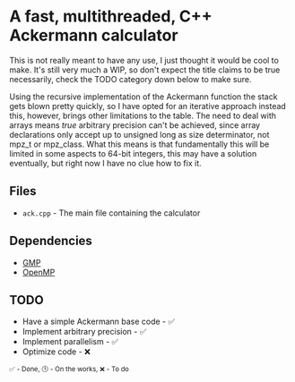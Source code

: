 # A fast, multithreaded, C++  Ackermann calculator

This is not really meant to have any use, I just thought it would be cool to
 make. It's still very much a WIP, so don't expect the title claims to be true
 necessarily, check the TODO category down below to make sure.

Using the recursive implementation of the Ackermann function the stack gets
blown pretty quickly, so I have opted for an iterative approach instead this,
however, brings other limitations to the table. The need to deal with arrays
 means *true* arbitrary precision can't be achieved, since array declarations
only accept up to unsigned long as size determinator, not mpz_t or mpz_class.
What this means is that fundamentally this will be limited in some aspects to
64-bit integers, this may have a solution eventually, but right now I have no
clue how to fix it.

## Files

*   `ack.cpp` - The main file containing the calculator

## Dependencies

*   [GMP](https://gmplib.org/)
*   [OpenMP](http://openmp.org/wp/)

## TODO

*   Have a simple Ackermann base code - :white_check_mark:
*   Implement arbitrary precision - :white_check_mark:
*   Implement parallelism - :white_check_mark:
*   Optimize code - :x:

<sub>:white_check_mark: - Done, :clock4: - On the works,  :x: - To do</sub>
